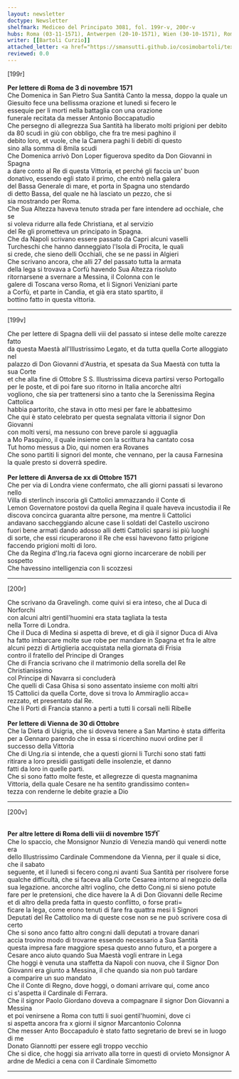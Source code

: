 ```yaml
---
layout: newsletter
doctype: Newsletter
shelfmark: Mediceo del Principato 3081, fol. 199r-v, 200r-v
hubs: Roma (03-11-1571), Antwerpen (20-10-1571), Wien (30-10-1571), Roma (08-11-1571)
writer: [[Bartoli Curzio]]
attached_letter: <a href="https://smansutti.github.io/cosimobartoli/texts/2980_056,2980_059,2980_060,2980_061/">2980_056,2980_059,2980_060,2980_061</a>
reviewed: 0.0
---
```


[199r]  
  
  
<strong>Per lettere di Roma de 3 di novembre 1571</strong>  
Che Domenica in San Pietro Sua Santità Canto la messa, doppo la quale un  
Giesuito fece una bellissma orazione et lunedì si fecero le  
essequie per li morti nella battaglia con una orazione  
funerale recitata da messer Antonio Boccapatudio  
Che persegno di allegrezza Sua Santità ha liberato molti prigioni per debito  
da 80 scudi in giù con obbligo, che fra tre mesi paghino il  
debito loro, et vuole, che la Camera paghi li debiti di questo  
sino alla somma di 8mila scudi  
Che Domenica arrivò Don Loper figuerova spedito da Don Giovanni in Spagna  
a dare conto al Re di questa Vittoria, et perché gli faccia un' buon  
donativo, essendo egli stato il primo, che entrò nella galera  
del Bassa Generale di mare, et porta in Spagna uno stendardo  
di detto Bassa, del quale ne hà lasciato un pezzo, che si  
sia mostrando per Roma.  
Che Sua Altezza haveva tenuto strada per fare intendere ad occhiale, che se  
si voleva ridurre alla fede Christiana, et al servizio  
del Re gli prometteva un principato in Spagna.  
Che da Napoli scrivano essere passato da Capri alcuni vaselli  
Turcheschi che hanno danneggiato l'Isola di Procita, le quali  
si crede, che sieno delli Occhiali, che se ne passi in Algieri  
Che scrivano ancora, che alli 27 del passato tutta la armata  
della lega si trovava a Corfù havendo Sua Altezza risoluto  
ritornarsene a svernare a Messina, il Colonna con le  
galere di Toscana verso Roma, et li Signori Veniziani parte  
a Corfù, et parte in Candia, et già era stato spartito, il  
bottino fatto in questa vittoria.  
  
---  

[199v]  
  
  
Che per lettere di Spagna delli viii del passato si intese delle molte carezze fatto  
da questa Maestà all'Illustrissimo Legato, et da tutta quella Corte alloggiato nel  
palazzo di Don Giovanni d'Austria, et spesata da Sua Maestà con tutta la sua Corte  
et che alla fine di Ottobre S S. Illustrissima diceva partirsi verso Portogallo  
per le poste, et di poi fare suo ritorno in Italia ancorche altri  
vogliono, che sia per trattenersi sino a tanto che la Serenissima Regina Cattolica  
habbia partorito, che stava in otto mesi per fare le abbattesimo  
Che qui è stato celebrato per questa segnalata vittoria il signor Don Giovanni  
con molti versi, ma nessuno con breve parole si agguaglia  
a Mo Pasquino, il quale insieme con la scrittura ha cantato cosa  
Tut homo messus a Dio, qui nomen era Rovanes  
Che sono partiti li signori del monte, che vennano, per la causa Farnesina  
la quale presto si doverrà spedire.  
<br/><strong>Per lettere di Anversa de xx di Ottobre 1571</strong>  
Che per via di Londra viene confermato, che alli giorni passati si levarono nello  
Villa di sterlinch inscoria gli Cattolici ammazzando il Conte di  
Lemon Governatore postovi da quella Regina il quale haveva incustodia il Re  
discova concirca guaranta altre persone, ma mentre li Cattolici  
andavano saccheggiando alcune case li soldati del Castello uscirono  
fuori bene armati dando adosso alli detti Cattolici sparsi isi più luoghi  
di sorte, che essi ricuperarono il Re che essi havevono fatto prigione  
faccendo prigioni molti di loro.  
Che da Regina d'Ing.ria faceva ogni giorno incarcerare de nobili per sospetto  
Che havessino intelligenzia con li scozzesi  
  
---  

[200r]  
  
  
Che scrivano da Gravelingh. come quivi si era inteso, che al Duca di Norforchi  
con alcuni altri gentil'huomini era stata tagliata la testa  
nella Torre di Londra.  
Che il Duca di Medina si aspetta di breve, et di già il signor Duca di Alva  
ha fatto imbarcare molte sue robe per mandare in Spagna et fra le altre  
alcuni pezzi di Artiglieria accquistata nella giornata di Frisia  
contro il fratello del Principe di Oranges  
Che di Francia scrivano che il matrimonio della sorella del Re Christianissimo  
col Principe di Navarra si concluderà  
Che quelli di Casa Ghisa si sono assentato insieme con molti altri  
15 Cattolici da quella Corte, dove si trova lo Ammiraglio acca=  
rezzato, et presentato dal Re.  
Che li Porti di Francia stanno a perti a tutti li corsali nelli Ribelle  
<br/><strong>Per lettere di Vienna de 30 di Ottobre</strong>  
Che la Dieta di Usigria, che si doveva tenere a San Martino è stata differita  
per a Gennaro parendo che in essa si ricerchino nuovi ordine per il  
successo della Vittoria  
Che di Ung.ria si intende, che a questi giorni li Turchi sono stati fatti  
ritirare a loro presidii gastigati delle insolenzie, et danno  
fatti da loro in quelle parti.  
Che si sono fatto molte feste, et allegrezze di questa magnanima  
Vittoria, della quale Cesare ne ha sentito grandissimo conten=  
tezza con renderne le debite grazie a Dio  
  
---  

[200v]  
  
  
<br/><strong>Per altre lettere di Roma delli viii di novembre 157̅1̅</strong>  
Che lo spaccio, che Monsignor Nunzio di Venezia mandò qui venerdi notte era  
dello Illustrissimo Cardinale Commendone da Vienna, per il quale si dice, che il sabato  
seguente, et il lunedì si fecero cong.ni avanti Sua Santità per risolvere forse  
qualche difficultà, che si faceva alla Corte Cesarea intorno al negozio della  
sua legazione. ancorche altri voglino, che detto Cong.ni si sieno potute  
fare per le pretensioni, che dice havere la A di Don Giovanni delle Recime  
et di altro della preda fatta in questo conflitto, o forse prati=  
ficare la lega, come erono tenuti di fare fra quattra mesi li Signori  
Deputati del Re Cattolico ma di queste cose non se ne può scrivere cosa di certo  
Che si sono anco fatto altro cong:ni dalli deputati a trovare danari  
accia trovino modo di trovarne essendo necessario a Sua Santità  
questa impresa fare maggiore spesa questo anno futuro, et a porgere a  
Cesare anco aiuto quando Sua Maestà vogli entrare in Lega  
Che hoggi è venuta una staffetta da Napoli con nuova, che il Signor Don  
Giovanni era giunto a Messina, il che quando sia non può tardare  
a comparire un suo mandato  
Che il Conte di Regno, dove hoggi, o domani arrivare qui, come anco  
ci s'aspetta il Cardinale di Ferrara.  
Che il signor Paolo Giordano doveva a compagnare il signor Don Giovanni a Messina  
et poi venirsene a Roma con tutti li suoi gentil'huomini, dove ci  
si aspetta ancora fra x giorni il signor Marcantonio Colonna  
Che messer Anto Boccapadulo è stato fatto segretario de brevi se in luogo di me  
Donato Giannotti per essere egli troppo vecchio  
Che si dice, che hoggi sia arrivato alla torre in questi di orvieto Monsignor A  
ardne de Medici a cena con il Cardinale Simometto  
  
---  

